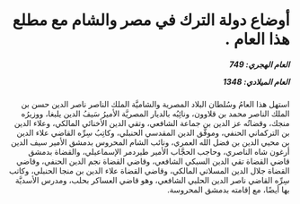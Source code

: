 <h1 dir="rtl">أوضاع دولة الترك في مصر والشام مع مطلع هذا العام .</h1>

<h5 dir="rtl">العام الهجري:  749

العام الميلادي: 1348

</h5>

<p dir="rtl">استهل هذا العامُ وسُلطان البلاد المصرية والشاميَّة الملك الناصر ناصر الدين حسن بن الملك الناصر محمد بن قلاوون، ونائِبُه بالديار المصريَّة الأميرُ سَيفُ الدين يلبغا، ووزيرُه منجك، وقضاتُه عز الدين بن جماعة الشافعي، وتقي الدين الأخنائي المالكي، وعلاء الدين بن التركماني الحنفي، وموفَّق الدين المقدسي الحنبلي، وكاتِبُ سِرِّه القاضي علاء الدين بن محيي الدين بن فضل الله العمري، ونائب الشام المحروس بدمشق الأمير سيف الدين أرغون شاه الناصري، وحاجب الحجَّاب الأمير طيردمر الإسماعيلي، والقضاة بدمشق قاضي القضاة تقي الدين السبكي الشافعي، وقاضي القضاة نجم الدين الحنفي، وقاضي القضاة جلال الدين المسلاتي المالكي، وقاضي القضاة علاء الدين بن منجا الحنبلي، وكاتب سِرِّه القاضي ناصر الدين الحلبي الشافعي، وهو قاضي العساكر بحلب، ومدرس الأسديَّة بها أيضًا، مع إقامته بدمشق المحروسة.</p></br>
